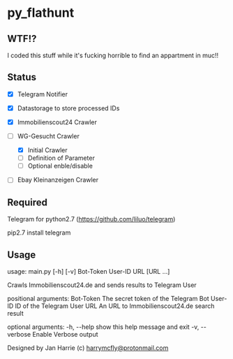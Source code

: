 # py_flathunt

## WTF!?
I coded this stuff while it's fucking horrible to find an appartment in muc!! 

## Status
- [X] Telegram Notifier
- [X] Datastorage to store processed IDs
- [X] Immobilienscout24 Crawler
- [ ] WG-Gesucht Crawler
   - [X] Initial Crawler
   - [ ] Definition of Parameter
   - [ ] Optional enble/disable
- [ ] Ebay Kleinanzeigen Crawler


## Required
Telegram for python2.7 (https://github.com/liluo/telegram)

   pip2.7 install telegram

## Usage

   usage: main.py [-h] [-v] Bot-Token User-ID URL [URL ...]

   Crawls Immobilienscout24.de and sends results to Telegram User

   positional arguments:
     Bot-Token      The secret token of the Telegram Bot
     User-ID        ID of the Telegram User
     URL            An URL to Immobilienscout24.de search result

   optional arguments:
     -h, --help     show this help message and exit
     -v, --verbose  Enable Verbose output

   Designed by Jan Harrie (c) harrymcfly@protonmail.com

